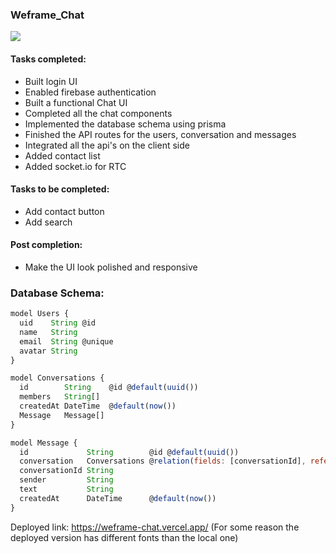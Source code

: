 ### Weframe_Chat

<img src = "https://i.imgur.com/5zAwVAW.png" />

#### Tasks completed:

- Built login UI
- Enabled firebase authentication
- Built a functional Chat UI
- Completed all the chat components
- Implemented the database schema using prisma
- Finished the API routes for the users, conversation and messages
- Integrated all the api's on the client side
- Added contact list
- Added socket.io for RTC

#### Tasks to be completed:

- Add contact button
- Add search

#### Post completion:

- Make the UI look polished and responsive

### Database Schema:

```js
model Users {
  uid    String @id
  name   String
  email  String @unique
  avatar String
}

model Conversations {
  id        String    @id @default(uuid())
  members   String[]
  createdAt DateTime  @default(now())
  Message   Message[]
}

model Message {
  id             String        @id @default(uuid())
  conversation   Conversations @relation(fields: [conversationId], references: [id])
  conversationId String
  sender         String
  text           String
  createdAt      DateTime      @default(now())
}
```

Deployed link: https://weframe-chat.vercel.app/
(For some reason the deployed version has different fonts than the local one)
